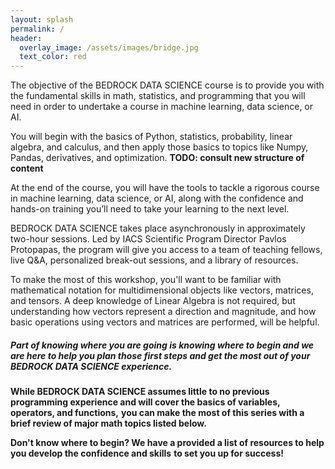 ```yaml
---
layout: splash
permalink: /
header: 
  overlay_image: /assets/images/bridge.jpg
  text_color: red
---
```


<style>
  .graph {
    width: 500px;
  }
</style>

The objective of the BEDROCK DATA SCIENCE course is to provide you with the fundamental skills in math, statistics, and programming that you will need in order to undertake a course in machine learning, data science, or AI.


You will begin with the basics of Python, statistics, probability, linear algebra, and calculus, and then apply those basics to topics like Numpy, Pandas, derivatives, and optimization.  **TODO: consult new structure of content**

At the end of the course, you will have the tools to tackle a rigorous course in machine learning, data science, or AI, along with the confidence and hands-on training you’ll need to take your learning to the next level.

BEDROCK DATA SCIENCE takes place asynchronously in approximately two-hour sessions. Led by IACS Scientific Program Director Pavlos Protopapas, the program will give you access to a team of teaching fellows, live Q\&A, personalized break-out sessions, and a library of resources. 

To make the most of this workshop, you'll want to be familiar with mathematical notation for multidimensional objects like vectors, matrices, and tensors. A deep knowledge of Linear Algebra is not required, but understanding how vectors represent a direction and magnitude, and how basic operations using vectors and matrices are performed, will be helpful.



##### Part of knowing where you are going is knowing where to begin and we are here to help you plan those first steps and get the most out of your BEDROCK DATA SCIENCE experience. 

**While BEDROCK DATA SCIENCE assumes little to no previous programming experience and will cover the basics of variables, operators, and functions,** **you can make the most of this series with a brief review of major math topics listed below.** 

**Don't know where to begin? We have a provided a list of resources to help you develop the confidence and skills** **to set you up for success!**

